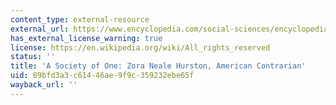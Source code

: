 ```yaml
---
content_type: external-resource
external_url: https://www.encyclopedia.com/social-sciences/encyclopedias-almanacs-transcripts-and-maps/hurston-zora-neale-general-commentary
has_external_license_warning: true
license: https://en.wikipedia.org/wiki/All_rights_reserved
status: ''
title: 'A Society of One: Zora Neale Hurston, American Contrarian'
uid: 89bfd3a3-c614-46ae-9f9c-359232ebe65f
wayback_url: ''
---
```


